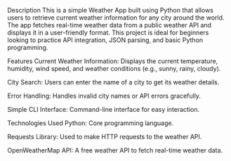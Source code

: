 Description
This is a simple Weather App built using Python that allows users to retrieve current weather information for any city around the world. The app fetches real-time weather data from a public weather API and displays it in a user-friendly format. This project is ideal for beginners looking to practice API integration, JSON parsing, and basic Python programming.

Features
Current Weather Information: Displays the current temperature, humidity, wind speed, and weather conditions (e.g., sunny, rainy, cloudy).

City Search: Users can enter the name of a city to get its weather details.

Error Handling: Handles invalid city names or API errors gracefully.

Simple CLI Interface: Command-line interface for easy interaction.

Technologies Used
Python: Core programming language.

Requests Library: Used to make HTTP requests to the weather API.

OpenWeatherMap API: A free weather API to fetch real-time weather data.
